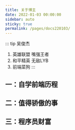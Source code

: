```yaml
---
title: 关于博主
date: 2022-01-03 00:00:00
sidebar: auto
sticky: true
permalink: /pages/docs220103/
---
```



::: tip 吴俊杰
1. 英雄联盟 嘴强王者<br>
2. 和平精英 无敌LYB<br>
3. 前端菜狗
:::

## 一：自学前端历程
## 二：值得骄傲的事
## 三：程序员财富

